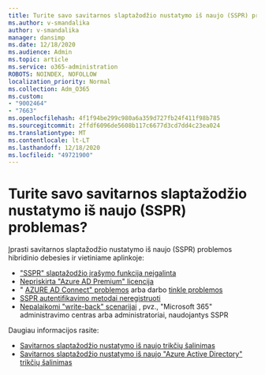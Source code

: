 ```yaml
---
title: Turite savo savitarnos slaptažodžio nustatymo iš naujo (SSPR) problemas?
ms.author: v-smandalika
author: v-smandalika
manager: dansimp
ms.date: 12/18/2020
ms.audience: Admin
ms.topic: article
ms.service: o365-administration
ROBOTS: NOINDEX, NOFOLLOW
localization_priority: Normal
ms.collection: Adm_O365
ms.custom:
- "9002464"
- "7663"
ms.openlocfilehash: 4f1f94be299c980a6a359d727fb24f411f98b785
ms.sourcegitcommit: 2ffdf6096de5608b117c6677d3cd7dd4c23ea024
ms.translationtype: MT
ms.contentlocale: lt-LT
ms.lasthandoff: 12/18/2020
ms.locfileid: "49721900"
---
```

# <a name="having-self-service-password-reset-sspr-problems"></a>Turite savo savitarnos slaptažodžio nustatymo iš naujo (SSPR) problemas?

Įprasti savitarnos slaptažodžio nustatymo iš naujo (SSPR) problemos hibridinio debesies ir vietiniame aplinkoje:

- ["SSPR" slaptažodžio įrašymo funkcija neįgalinta](https://docs.microsoft.com/azure/active-directory/authentication/tutorial-enable-sspr-writeback)
- [Nepriskirta "Azure AD Premium" licencija](https://docs.microsoft.com/azure/active-directory/authentication/concept-sspr-licensing)
- " [AZURE AD Connect" problemos](https://docs.microsoft.com/azure/active-directory/hybrid/tshoot-connect-sync-errors) arba darbo [tinkle problemos](https://docs.microsoft.com/azure/active-directory/hybrid/tshoot-connect-connectivity)
- [SSPR autentifikavimo metodai neregistruoti](https://mysignins.microsoft.com/security-info)
- [Nepalaikomi "write-back" scenarijai](https://docs.microsoft.com/azure/active-directory/authentication/concept-sspr-writeback#unsupported-writeback-operations) , pvz., "Microsoft 365" administravimo centras arba administratoriai, naudojantys SSPR


Daugiau informacijos rasite:

- [Savitarnos slaptažodžio nustatymo iš naujo trikčių šalinimas](https://docs.microsoft.com/azure/active-directory/authentication/troubleshoot-sspr)
- [Savitarnos slaptažodžio nustatymo iš naujo "Azure Active Directory" trikčių šalinimas](https://docs.microsoft.com/azure/active-directory/authentication/troubleshoot-sspr-writeback)
